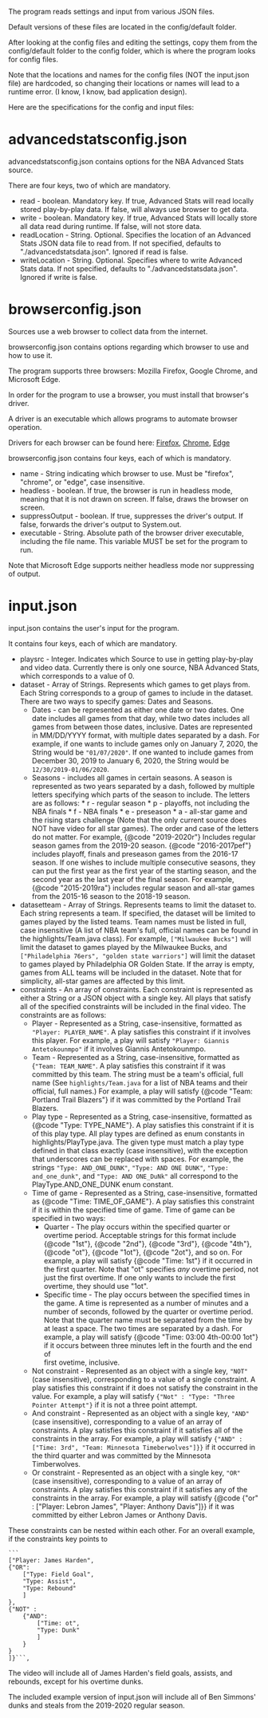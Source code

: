 The program reads settings and input from various JSON files.

Default versions of these files are located in the config/default folder.

After looking at the config files and editing the settings, copy them from the config/default folder to the config folder, which is where the program looks for config files.

Note that the locations and names for the config files (NOT the input.json file) are hardcoded, so changing their locations or names will lead to a runtime error. (I know, I know, bad application design).

Here are the specifications for the config and input files:

# advancedstatsconfig.json
advancedstatsconfig.json contains options for the NBA Advanced Stats source.

There are four keys, two of which are mandatory.

* read - boolean. Mandatory key. If true, Advanced Stats will read locally stored play-by-play data. If false, will always use browser to get data.
* write - boolean. Mandatory key. If true, Advanced Stats will locally store all data read during runtime. If false, will not store data.
* readLocation - String. Optional. Specifies the location of an Advanced Stats JSON data file to read from. If not specified, defaults to "./advancedstatsdata.json". Ignored if read is false.
* writeLocation - String. Optional. Specifies where to write Advanced Stats data. If not specified, defaults to "./advancedstatsdata.json". Ignored if write is false.

# browserconfig.json
Sources use a web browser to collect data from the internet.

browserconfig.json contains options regarding which browser to use and how to use it.

The program supports three browsers: Mozilla Firefox, Google Chrome, and Microsoft Edge.

In order for the program to use a browser, you must install that browser's driver.

A driver is an executable which allows programs to automate browser operation.

Drivers for each browser can be found here: [Firefox](https://github.com/mozilla/geckodriver/releases), [Chrome](https://chromedriver.chromium.org/), [Edge](https://developer.microsoft.com/en-us/microsoft-edge/tools/webdriver/)

browserconfig.json contains four keys, each of which is mandatory.

* name - String indicating which browser to use. Must be "firefox", "chrome", or "edge", case insensitive.
* headless - boolean. If true, the browser is run in headless mode, meaning that it is not drawn on screen. If false, draws the browser on screen.
* suppressOutput - boolean. If true, suppresses the driver's output. If false, forwards the driver's output to System.out.
* executable - String. Absolute path of the browser driver executable, including the file name. This variable MUST be set for the program to run.

Note that Microsoft Edge supports neither headless mode nor suppressing of output.

# input.json
input.json contains the user's input for the program.

It contains four keys, each of which are mandatory.

* playsrc - Integer. Indicates which Source to use in getting play-by-play and video data. Currently there is only one source, NBA Advanced Stats, which corresponds to a value of 0.
* dataset - Array of Strings. Represents which games to get plays from. Each String corresponds to a group of games to include in the dataset. There are two ways to specify games: Dates and Seasons.
	* Dates - can be represented as either one date or two dates.
			One date includes all games from that day, while two dates includes all games from between those dates, inclusive.
			Dates are represented in MM/DD/YYYY format, with multiple dates separated by a dash.
			For example, if one wants to include games only on January 7, 2020, the String would be `"01/07/2020"`.
			If one wanted to include games from December 30, 2019 to January 6, 2020, the String would be `12/30/2019-01/06/2020`.
	* Seasons - includes all games in certain seasons.
			A season is represented as two years separated by a dash, followed by multiple letters specifying which parts of the season to include.
			The letters are as follows:
				* r - regular season
				* p - playoffs, not including the NBA finals
				* f - NBA finals
				* e - preseason
				* a - all-star game and the rising stars challenge
					(Note that the only current source does NOT have video for all star games).
			The order and case of the letters do not matter.
			For example, {@code "2019-2020r"} Includes regular season games from the 2019-20 season.
			{@code "2016-2017pef"} includes playoff, finals and preseason games from the 2016-17 season.
			If one wishes to include multiple consecutive seasons, they can put the first year as the first year of the starting season, 
			and the second year as the last year of the final season.
				For example, {@code "2015-2019ra"} includes regular season and all-star games from the 2015-16 season to the 2018-19 season.
* datasetteam - Array of Strings. Represents teams to limit the dataset to.
		Each string represents a team. If specified, the dataset will be limited to games played by the listed teams.
		Team names must be listed in full, case insensitive (A list of NBA team's full, official names can be found in the highlights/Team.java class). 
		For example, `["Milwaukee Bucks"]` will limit the dataset to games played by the Milwaukee Bucks,
		and `["Philadelphia 76ers", "golden state warriors"]` will limit the dataset to games played by Philadelphia OR Golden State.
		If the array is empty, games from ALL teams will be included in the dataset.
		Note that for simplicity, all-star games are affected by this limit.
* constraints - An array of constraints. Each constraint is represented as either a String or a JSON object with a single key.
		All plays that satisfy all of the specified constraints will be included in the final video.
		The constraints are as follows:
	* Player - Represented as a String, case-insensitive, formatted as `"Player: PLAYER_NAME"`. A play satisfies this constraint 
	if it involves this player. 
	For example, a play will satisfy `"Player: Giannis Antetokounmpo"` if it involves Giannis Antetokounmpo.
	* Team - Represented as a String, case-insensitive, formatted as {`"Team: TEAM_NAME"`. A play satisfies this constraint if it was committed by this team. 
	The string must be a team's official, full name (See `highlights/Team.java` for a list of NBA teams and their official, full names.)
	For example, a play will satisfy {@code "Team: Portland Trail Blazers"} if it was committed by the Portland Trail Blazers.
	* Play type - Represented as a String, case-insensitive, formatted as {@code "Type: TYPE_NAME"}. A play satisfies this constraint if it is of this play type.
	All play types are defined as enum constants in highlights/PlayType.java. The given type must match a play type defined in that class exactly (case insensitive), with the exception that underscores can be replaced with spaces.
	For example, the strings `"Type: AND_ONE_DUNK"`, `"Type: AND ONE DUNK"`, `"Type: and_one_dunk"`, and `"Type: AND ONE_DuNk"` all correspond to the PlayType.AND_ONE_DUNK enum constant.
	* Time of game - Represented as a String, case-insensitive, formatted as {@code "Time: TIME_OF_GAME"}. A play satisfies this constraint if it is within
	the specified time of game. Time of game can be specified in two ways: 
		* Quarter - The play occurs within the specified quarter or overtime period. Acceptable strings for this format include {@code "1st"}, 
			{@code "2nd"}, {@code "3rd"}, {@code "4th"}, {@code "ot"}, {@code "1ot"}, {@code "2ot"}, and so on.
			For example, a play will satisfy {@code "Time: 1st"} if it occurred in the first quarter.
			Note that "ot" specifies *any* overtime period, not just the first overtime. 
			If one only wants to include the first overtime, they should use "1ot".
		* Specific time - The play occurs between the specified times in the game. A time is represented as a number of minutes and a number of seconds,
			followed by the quarter or overtime period. Note that the quarter name must be separated from the time by at least a space.
			The two times are separated by a dash.
			For example, a play will satisfy {@code "Time: 03:00 4th-00:00 1ot"} if it occurs between three minutes left in the fourth and the end of  
			first ovetime, inclusive.
	* Not constraint - Represented as an object with a single key, `"NOT"` (case insensitive), corresponding to a value of a single constraint.
	A play satisfies this constraint if it does not satisfy the constraint in the value.
	For example, a play will satisfy `{"Not" : "Type: "Three Pointer Attempt"}` if it is not a three point attempt.
	* And constraint - Represented as an object with a single key, `"AND"` (case insensitive), corresponding to a value of an array of constraints.
	A play satisfies this constraint if it satisfies all of the constraints in the array.
	For example, a play will satisfy `{"AND" : ["Time: 3rd", "Team: Minnesota Timeberwolves"]}}` if it occurred in the third quarter and was committed
	by the Minnesota Timberwolves.
	* Or constraint - Represented as an object with a single key, `"OR"` (case insensitive), corresponding to a value of an array of constraints.
	A play satisfies this constraint if it satisfies any of the constraints in the array.
	For example, a play will satisfy {@code {"or" : ["Player: Lebron James", "Player: Anthony Davis"]}} if it was committed 
	by either Lebron James or Anthony Davis.
	
These constraints can be nested within each other.
For an overall example, if the constraints key points to
	
	```
	["Player: James Harden", 
	{"OR": 
		["Type: Field Goal", 
		"Type: Assist",
		"Type: Rebound"
		]
	},
	{"NOT" : 
		{"AND":
			["Time: ot",
			"Type: Dunk"
			]
		}
	}
	]}```,
	
The video will include all of James Harden's field goals, assists, and rebounds, except for his overtime dunks.

The included example version of input.json will include all of Ben Simmons' dunks and steals from the 2019-2020 regular season.
